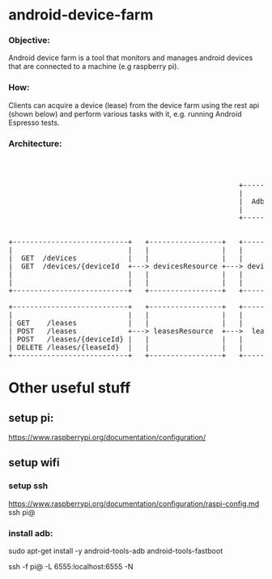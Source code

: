 # android-device-farm

### Objective:

Android device farm is a tool that monitors and manages android devices that are connected to a machine (e.g raspberry pi).

### How:

Clients can acquire a device (lease) from the device farm using the rest api (shown below) and perform various tasks with it, e.g. running Android Espresso tests.

### Architecture:

<pre>

                                                                                                       +-+
                                                                                               +------^+ | device1
                                                      +---------------+     +-----------+      |       +-+   .
                                                      |               |     |           +------+             .
                                                      |  AdbMonitor   +----->   adb     |                    .
                                                      |               |     |           +------+       +-+   .
                                                      +-------+-------+     +-----------+      +------^+ | deviceN
                                                              |                                        +-+
                                                              |
+---------------------------+   +-----------------+   +-------v---------+   +-----------------+
|                           |   |                 |   |                 |   |                 |      XXXXXXXXXXXXX
|  GET  /deVices            |   |                 |   |                 |   |                 |     X             X
|  GET  /devices/{deviceId  +---> devicesResource +---> devicesService  +--->   devicesDao    +--->X devicesStore  X
|                           |   |                 |   |                 |   |                 |    X               X
|                           |   |                 |   |                 |   |                 |     X             X
+---------------------------+   +-----------------+   +-----------------+   +-----------------+      XXXXXXXXXXXXX

+---------------------------+   +-----------------+   +-----------------+   +-----------------+
|                           |   |                 |   |                 |   |                 |      XXXXXXXXXXXXX
| GET    /leases            |   |                 |   |                 |   |                 |     X             X
| POST   /leases            +---> leasesResource  +--->  leasesService  +--->    leasesDao    +--->X leasesStore   X
| POST   /leases/{deviceId} |   |                 |   |                 |   |                 |    X               X
| DELETE /leases/{leaseId}  |   |                 |   |                 |   |                 |     X             X
+---------------------------+   +-----------------+   +-----------------+   +-----------------+      XXXXXXXXXXXXX
</pre>

# Other useful stuff

## setup pi:
https://www.raspberrypi.org/documentation/configuration/
## setup wifi

### setup ssh
https://www.raspberrypi.org/documentation/configuration/raspi-config.md
ssh pi@<ip>

### install adb:
sudo apt-get install -y android-tools-adb android-tools-fastboot

ssh -f pi@<ip> -L 6555:localhost:6555 -N
